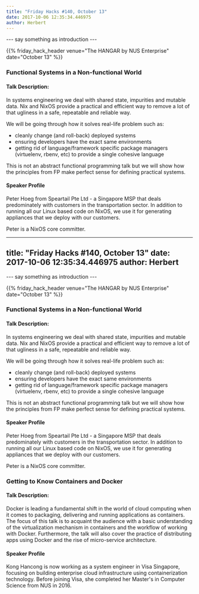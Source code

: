 ```yaml
---
title: "Friday Hacks #140, October 13"
date: 2017-10-06 12:35:34.446975
author: Herbert
---
```


--- say something as introduction ---

{{% friday_hack_header venue="The HANGAR by NUS Enterprise" date="October 13" %}}


### Functional Systems in a Non-functional World

#### Talk Description:

In systems engineering we deal with shared state, impurities and mutable data. Nix and NixOS provide a practical and efficient way to remove a lot of that ugliness in a safe, repeatable and reliable way.

We will be going through how it solves real-life problem such as:
- cleanly change (and roll-back) deployed systems
- ensuring developers have the exact same environments
- getting rid of language/framework specific package managers (virtuelenv, rbenv, etc) to provide a single cohesive language

This is not an abstract functional programming talk but we will show how the principles from FP make perfect sense for defining practical systems.

#### Speaker Profile

Peter Hoeg from Speartail Pte Ltd - a Singapore MSP that deals predominately with customers in the transportation sector. In addition to running all our Linux based code on NixOS, we use it for generating appliances that we deploy with our customers.

Peter is a NixOS core committer.

---
title: "Friday Hacks #140, October 13"
date: 2017-10-06 12:35:34.446975
author: Herbert
---

--- say something as introduction ---

{{% friday_hack_header venue="The HANGAR by NUS Enterprise" date="October 13" %}}


### Functional Systems in a Non-functional World

#### Talk Description:

In systems engineering we deal with shared state, impurities and mutable data. Nix and NixOS provide a practical and efficient way to remove a lot of that ugliness in a safe, repeatable and reliable way.

We will be going through how it solves real-life problem such as:
- cleanly change (and roll-back) deployed systems
- ensuring developers have the exact same environments
- getting rid of language/framework specific package managers (virtuelenv, rbenv, etc) to provide a single cohesive language

This is not an abstract functional programming talk but we will show how the principles from FP make perfect sense for defining practical systems.

#### Speaker Profile

Peter Hoeg from Speartail Pte Ltd - a Singapore MSP that deals predominately with customers in the transportation sector. In addition to running all our Linux based code on NixOS, we use it for generating appliances that we deploy with our customers.

Peter is a NixOS core committer.


### Getting to Know Containers and Docker

#### Talk Description:

Docker is leading a fundamental shift in the world of cloud computing when it comes to packaging, delivering and running applications as containers. The focus of this talk is to acquaint the audience with a basic understanding of the virtualization mechanism in containers and the workflow of working with Docker. Furthermore, the talk will also cover the practice of distributing apps using Docker and the rise of micro-service architecture.

#### Speaker Profile

Kong Hancong is now working as a system engineer in Visa Singapore, focusing on building enterprise cloud infrastructure using containerization technology. Before joining Visa, she completed her Master's in Computer Science from NUS in 2016.


